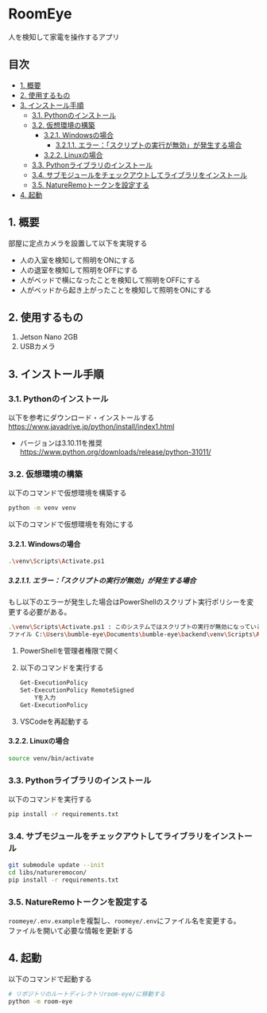 <!-- omit in toc -->
# RoomEye

人を検知して家電を操作するアプリ

<!-- omit in toc -->
## 目次

- [1. 概要](#1-概要)
- [2. 使用するもの](#2-使用するもの)
- [3. インストール手順](#3-インストール手順)
  - [3.1. Pythonのインストール](#31-pythonのインストール)
  - [3.2. 仮想環境の構築](#32-仮想環境の構築)
    - [3.2.1. Windowsの場合](#321-windowsの場合)
      - [3.2.1.1. エラー：「スクリプトの実行が無効」が発生する場合](#3211-エラースクリプトの実行が無効が発生する場合)
    - [3.2.2. Linuxの場合](#322-linuxの場合)
  - [3.3. Pythonライブラリのインストール](#33-pythonライブラリのインストール)
  - [3.4. サブモジュールをチェックアウトしてライブラリをインストール](#34-サブモジュールをチェックアウトしてライブラリをインストール)
  - [3.5. NatureRemoトークンを設定する](#35-natureremoトークンを設定する)
- [4. 起動](#4-起動)

## 1. 概要

部屋に定点カメラを設置して以下を実現する

- 人の入室を検知して照明をONにする
- 人の退室を検知して照明をOFFにする
- 人がベッドで横になったことを検知して照明をOFFにする
- 人がベッドから起き上がったことを検知して照明をONにする

## 2. 使用するもの

1. Jetson Nano 2GB
1. USBカメラ

## 3. インストール手順

### 3.1. Pythonのインストール

以下を参考にダウンロード・インストールする\
<https://www.javadrive.jp/python/install/index1.html>

- バージョンは3.10.11を推奨\
    <https://www.python.org/downloads/release/python-31011/>

### 3.2. 仮想環境の構築

以下のコマンドで仮想環境を構築する

~~~bash
python -m venv venv
~~~

以下のコマンドで仮想環境を有効にする

#### 3.2.1. Windowsの場合

~~~bash
.\venv\Scripts\Activate.ps1
~~~

##### 3.2.1.1. エラー：「スクリプトの実行が無効」が発生する場合

もし以下のエラーが発生した場合はPowerShellのスクリプト実行ポリシーを変更する必要がある。

~~~bash
.\venv\Scripts\Activate.ps1 : このシステムではスクリプトの実行が無効になっているため、
ファイル C:\Users\bumble-eye\Documents\bumble-eye\backend\venv\Scripts\Activate.ps1 を読み込むことができません。
~~~

1. PowerShellを管理者権限で開く
1. 以下のコマンドを実行する

    ~~~bash
    Get-ExecutionPolicy
    Set-ExecutionPolicy RemoteSigned
        Yを入力
    Get-ExecutionPolicy
    ~~~

1. VSCodeを再起動する

#### 3.2.2. Linuxの場合

~~~bash
source venv/bin/activate
~~~

### 3.3. Pythonライブラリのインストール

以下のコマンドを実行する

~~~bash
pip install -r requirements.txt
~~~

### 3.4. サブモジュールをチェックアウトしてライブラリをインストール

~~~bash
git submodule update --init
cd libs/natureremocon/
pip install -r requirements.txt
~~~

### 3.5. NatureRemoトークンを設定する

`roomeye/.env.example`を複製し、`roomeye/.env`にファイル名を変更する。\
ファイルを開いて必要な情報を更新する

## 4. 起動

以下のコマンドで起動する

~~~bash
# リポジトリのルートディレクトリroom-eye/に移動する
python -m room-eye 
~~~
